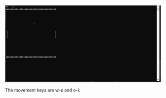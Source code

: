 ![Alt text](https://github.com/suattosun/Ping-Pong-CPP-console/blob/main/pingpong.PNG?raw=true"Title")

The movement keys are w-s and o-l.
